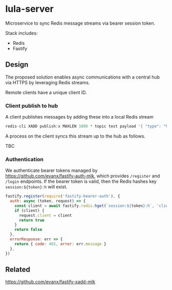 # lula-server

Microservice to sync Redis message streams via bearer session token.

Stack includes:

- Redis
- Fastify

## Design

The proposed solution enables async communications with a central hub via HTTPS by leveraging Redis streams.

Remote clients have a unique client ID.

### Client publish to hub

A client publishes messages by adding these into a local Redis stream

```javascript
redis-cli XADD publish:x MAXLEN 1000 * topic test payload '{ "type": "hello" }'
```

A process on the client syncs this stream up to the hub as follows.

TBC

### Authentication

We authenticate bearer tokens managed by https://github.com/evanx/fastify-auth-mlk,
which provides `/register` and `/login` endpoints. If the bearer token is valid, then the Redis
hashes key `session:${token}:h` will exist.

```javascript
fastify.register(require('fastify-bearer-auth'), {
  auth: async (token, request) => {
    const client = await fastify.redis.hget(`session:${token}:h`, 'client')
    if (client) {
      request.client = client
      return true
    }
    return false
  },
  errorResponse: err => {
    return { code: 401, error: err.message }
  },
})
```

## Related

https://github.com/evanx/fastify-xadd-mlk

